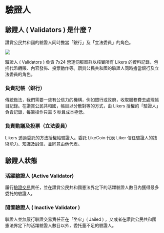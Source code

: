 # 驗證人

## 驗證人 \( Validators \) 是什麼？

讚賞公民共和國的驗證人同時擔當「銀行」及「立法委員」的角色。

![](https://downloads.intercomcdn.com/i/o/171690041/6511ab8dc89664869d5777c8/LikeCoin_AD78_PostList_1213.png)

驗證人 \( Validators \) 負責 7x24 營運伺服器群以核實所有 Likers 的資料記錄，包括代幣轉賬、內容發佈、投票動作等。讚賞公民共和國的驗證人同時擔當銀行及立法委員的角色。

### **負責記帳（銀行）**

傳統做法，我們需要一些有公信力的機構，例如銀行或政府，收取服務費去處理帳目記錄。在讚賞公民共和國，帳目以分散對等的方式，由 Likers 授權的「驗證人」負責記錄，每筆操作只需 5 秒且成本極低。

### **負責動議及投票（立法委員）**

Likers 透過委託的方法授權給驗證人。委託 LikeCoin 代表 Liker 信任驗證人的技術能力、知識及誠信，並同意由他代表。

## 驗證人狀態

### 活躍驗證人 \(Active Validator\) 

履行[驗證交易](https://docs.like.co/v/zh/constitution#9e68)責任，並在讚賞公民共和國憲法界定下的活躍驗證人數目內獲得最多委托的驗證人。

### 閒置驗證人 \( Inactive Validator \)

驗證人並無履行驗證交易責任正在「坐牢」\( Jailed \) ，又或者在讚賞公民共和國憲法界定下的活躍驗證人數目以外，委托量不足的驗證人。

